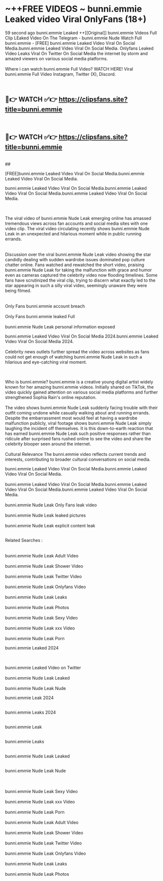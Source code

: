 # ~++FREE VIDEOS ~ bunni.emmie Leaked video Viral OnlyFans (18+)<br>


59 second ago bunni.emmie Leaked ++[[Original]] bunni.emmie Videos Full Clip LEaked Video On The Telegram  - bunni.emmie Nude  Watch Full bunni.emmie - [FREE] bunni.emmie Leaked Video Viral On Social Media.bunni.emmie Leaked Video Viral On Social Media.   Onlyfans Leaked Video Leaks Viral On Twitter On Social Media the internet by storm and amazed viewers on various social media platforms. <br><br>
Where i can watch bunni.emmie Full Video? WATCH HERE! Viral bunni.emmie Full Video Instagram, Twitter (X), Discord. <br>


 <br>

##  🔴👉 WATCH ✅👉  <a href="https://clipsfans.site?title=bunni.emmie&ref=git">https://clipsfans.site?title=bunni.emmie</a> <br>
  <br>

##  🔴👉 WATCH ✅👉  <a href="https://clipsfans.site?title=bunni.emmie&ref=git">https://clipsfans.site?title=bunni.emmie</a> <br>
  <br>
  ##



[FREE]bunni.emmie Leaked Video Viral On Social Media.bunni.emmie Leaked Video Viral On Social Media. <br>

bunni.emmie Leaked Video Viral On Social Media.bunni.emmie Leaked Video Viral On Social Media.bunni.emmie Leaked Video Viral On Social Media. <br>


  <br>

  <br>
The viral video of bunni.emmie Nude Leak emerging online has amassed tremendous views across fan accounts and social media sites with one video clip. The viral video circulating recently shows bunni.emmie Nude Leak in an unexpected and hilarious moment while in public running errands.<br>
<br>


<br>
Discussion over the viral bunni.emmie Nude Leak video showing the star candidly dealing with sudden wardrobe issues dominated pop culture chatter online. Fans watched and rewatched the short video, praising bunni.emmie Nude Leak for taking the malfunction with grace and humor even as cameras captured the celebrity video now flooding timelines. Some fans have scrutinized the viral clip, trying to discern what exactly led to the star appearing in such a silly viral video, seemingly unaware they were being filmed.<br>
<br>
<br> 
Only Fans bunni.emmie account breach<br>
<br>
Only Fans bunni.emmie leaked Full <br>
<br>
bunni.emmie Nude Leak personal information exposed<br>

bunni.emmie Leaked Video Viral On Social Media 2024.bunni.emmie Leaked Video Viral On Social Media 2024. <br>
<br>
Celebrity news outlets further spread the video across websites as fans could not get enough of watching bunni.emmie Nude Leak in such a hilarious and eye-catching viral moment.<br>
<br>

<br>
Who is bunni.emmie? bunni.emmie is a creative young digital artist widely known for her amazing bunni.emmie videos. Initially shared on TikTok, the video quickly gained attention on various social media platforms and further strengthened Sophia Rain's online reputation.<br>
<br>
The video shows bunni.emmie Nude Leak suddenly facing trouble with their outfit coming undone while casually walking about and running errands. Despite the embarrassment most would feel at having a wardrobe malfunction publicly, viral footage shows bunni.emmie Nude Leak simply laughing the incident off themselves. It is this down-to-earth reaction that has earned bunni.emmie Nude Leak such positive responses rather than ridicule after surprised fans rushed online to see the video and share the celebrity blooper seen around the internet.<br>
<br>
Cultural Relevance The bunni.emmie video reflects current trends and interests, contributing to broader cultural conversations on social media.<br>

bunni.emmie Leaked Video Viral On Social Media.bunni.emmie Leaked Video Viral On Social Media.<br>
<br>
bunni.emmie Leaked Video Viral On Social Media.bunni.emmie Leaked Video Viral On Social Media.bunni.emmie Leaked Video Viral On Social Media.<br>
<br>
bunni.emmie Nude Leak Only Fans leak video<br>
<br>
bunni.emmie Nude Leak leaked pictures<br>
<br>
bunni.emmie Nude Leak explicit content leak<br>


<br>
Related Searches :<br>
<br>

<br>
bunni.emmie Nude Leak Adult Video<br>
<br>
bunni.emmie Nude Leak Shower Video<br>
<br>
bunni.emmie Nude Leak Twitter Video<br>
<br>
bunni.emmie Nude Leak Onlyfans Video<br>
<br>
bunni.emmie Nude Leak Leaks<br>
<br>
bunni.emmie Nude Leak Photos<br>

<br>
bunni.emmie Nude Leak Sexy Video<br>
<br>
bunni.emmie Nude Leak xxx Video<br>
<br>
bunni.emmie Nude Leak Porn<br>

bunni.emmie  Leaked 2024 <br> <br>
<br>

bunni.emmie Leaked Video on Twitter <br>
<br>
bunni.emmie Nude Leak Leaked<br>
<br>
bunni.emmie Nude Leak Nude<br>


bunni.emmie  Leak 2024 <br> <br>



bunni.emmie  Leaks 2024 <br> <br>



 
bunni.emmie  Leak<br> <br>



bunni.emmie  Leaks<br> <br>


bunni.emmie Nude Leak Leaked<br> <br>

bunni.emmie Nude Leak Nude<br> <br>
<br> <br>
bunni.emmie Nude Leak Sexy Video
<br> <br>
bunni.emmie Nude Leak xxx Video
<br> <br>
bunni.emmie Nude Leak Porn
<br> <br>
bunni.emmie Nude Leak Adult Video
<br> <br>
bunni.emmie Nude Leak Shower Video
<br> <br>
bunni.emmie Nude Leak Twitter Video
<br> <br>
bunni.emmie Nude Leak Onlyfans Video
<br> <br>
bunni.emmie Nude Leak Leaks
<br> <br>
bunni.emmie Nude Leak Photos






</p>




 



</p>










